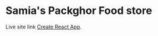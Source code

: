 # Samia's Packghor Food store

Live site link [Create React App](https://github.com/facebook/create-react-app).

